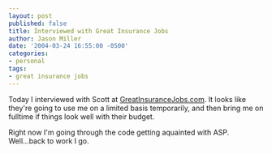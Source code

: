 ```yaml
---
layout: post
published: false
title: Interviewed with Great Insurance Jobs
author: Jason Miller
date: '2004-03-24 16:55:00 -0500'
categories:
- personal
tags:
- great insurance jobs
---
```


Today I interviewed with Scott at
[GreatInsuranceJobs.com](http://www.greatinsurancejobs.com/). It looks like
they're going to use me on a limited basis temporarily, and then bring me on
fulltime if things look well with their budget.

Right now I'm going through the code getting aquainted with ASP. Well...back to
work I go.

